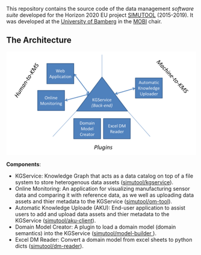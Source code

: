 This repository contains the source code of the data management *software suite* developed for the Horizon 2020 EU project [SIMUTOOL](https://cordis.europa.eu/project/rcn/198371) (2015-2019). It was developed at the [University of Bamberg](https://www.uni-bamberg.de) in the [MOBI](https://www.uni-bamberg.de/en/mobi/) chair.

## The Architecture

![Conmponents](https://raw.githubusercontent.com/simutool/.github/main/profile/components.png)


**Components**:

* KGService: Knowledge Graph that acts as a data catalog on top of a file system to store heterogenous data assets ([simutool/kgservice](https://github.com/simutool/kgservice)).
* Online Monitoring: An application for visualizing manufacturing sensor data and comparing it with reference data, as we well as uploading data assets and thier metadata to the KGService ([simutool/om-tool](https://github.com/simutool/om-tool)).
* Automatic Knowledge Uploade (AKU): End-user application to assist users to add and upload data assets and thier metadata to the KGService ([simutool/aku-client](https://github.com/simutool/aku-client)).
* Domain Model Creator: A plugin to load a domain model (domain semantics) into the KGService  ([simutool/model-builder ](https://github.com/simutool/model-builder)).
* Excel DM Reader: Convert a domain model from excel sheets to python dicts ([simutool/dm-reader](https://github.com/simutool/dm-reader)).
